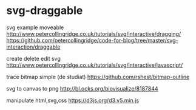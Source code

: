 # svg-draggable
svg example moveable
http://www.petercollingridge.co.uk/tutorials/svg/interactive/dragging/
https://github.com/petercollingridge/code-for-blog/tree/master/svg-interaction/draggable

create delete edit svg http://www.petercollingridge.co.uk/tutorials/svg/interactive/javascript/

trace bitmap simple (de studiat) https://github.com/rshest/bitmap-outline

svg to canvas to png http://bl.ocks.org/biovisualize/8187844

manipulate html,svg,css https://d3js.org/d3.v5.min.js
